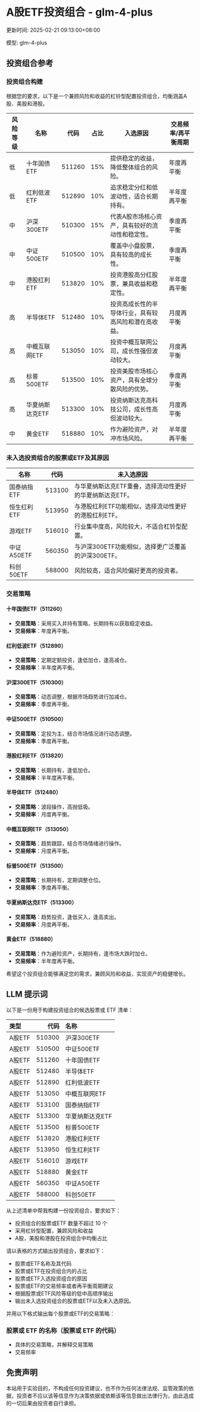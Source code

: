 # A股ETF投资组合 - glm-4-plus

更新时间: 2025-02-21 09:13:00+08:00

模型: glm-4-plus

## 投资组合参考

### 投资组合构建

根据您的要求，以下是一个兼顾风险和收益的杠铃型配置投资组合，均衡涵盖A股、美股和港股。

| 风险等级 | 名称            | 代码    | 占比  | 入选原因                                                                 | 交易频率/再平衡周期 |
|----------|-----------------|--------|------|--------------------------------------------------------------------------|---------------------|
| 低       | 十年国债ETF     | 511260 | 15%  | 提供稳定的收益，降低整体组合的风险。                                       | 年度再平衡          |
| 低       | 红利低波ETF     | 512890 | 10%  | 追求稳定分红和低波动性，适合长期持有。                                   | 半年度再平衡        |
| 中       | 沪深300ETF      | 510300 | 15%  | 代表A股市场核心资产，具有较好的流动性和稳定性。                         | 季度再平衡          |
| 中       | 中证500ETF      | 510500 | 10%  | 覆盖中小盘股票，具有较高的成长性。                                       | 季度再平衡          |
| 中       | 港股红利ETF     | 513820 | 10%  | 投资港股高分红股票，兼具收益和稳定性。                                   | 半年度再平衡        |
| 高       | 半导体ETF       | 512480 | 10%  | 投资高成长性的半导体行业，具有较高风险和潜在高收益。                     | 月度再平衡          |
| 高       | 中概互联网ETF   | 513050 | 10%  | 投资中概互联网公司，成长性强但波动较大。                                 | 月度再平衡          |
| 高       | 标普500ETF      | 513500 | 10%  | 投资美股市场核心资产，具有全球分散风险的优势。                           | 季度再平衡          |
| 高       | 华夏纳斯达克ETF | 513300 | 10%  | 投资纳斯达克高科技公司，成长性高但波动较大。                             | 月度再平衡          |
| 中       | 黄金ETF         | 518880 | 10%  | 作为避险资产，对冲市场风险。                                             | 半年度再平衡        |

### 未入选投资组合的股票或ETF及其原因

| 名称            | 代码    | 未入选原因                                           |
|-----------------|--------|------------------------------------------------------|
| 国泰纳指ETF     | 513100 | 与华夏纳斯达克ETF重叠，选择流动性更好的华夏纳斯达克ETF。 |
| 恒生红利ETF     | 513950 | 与港股红利ETF功能相似，选择流动性更好的港股红利ETF。   |
| 游戏ETF         | 516010 | 行业集中度高，风险较大，不适合杠铃型配置。             |
| 中证A50ETF      | 560350 | 与沪深300ETF功能相似，选择更广泛覆盖的沪深300ETF。     |
| 科创50ETF       | 588000 | 风险较高，适合风险偏好更高的投资者。                   |

### 交易策略

#### 十年国债ETF（511260）

- **交易策略**：采用买入并持有策略，长期持有以获取稳定收益。
- **交易频率**：年度再平衡。

#### 红利低波ETF（512890）

- **交易策略**：定期定额投资，逢低加仓，逢高减仓。
- **交易频率**：半年度再平衡。

#### 沪深300ETF（510300）

- **交易策略**：动态调整，根据市场趋势进行加减仓。
- **交易频率**：季度再平衡。

#### 中证500ETF（510500）

- **交易策略**：定投为主，结合市场情况进行动态调整。
- **交易频率**：季度再平衡。

#### 港股红利ETF（513820）

- **交易策略**：长期持有，逢低加仓。
- **交易频率**：半年度再平衡。

#### 半导体ETF（512480）

- **交易策略**：波段操作，高抛低吸。
- **交易频率**：月度再平衡。

#### 中概互联网ETF（513050）

- **交易策略**：趋势跟踪，结合市场情绪进行操作。
- **交易频率**：月度再平衡。

#### 标普500ETF（513500）

- **交易策略**：长期持有，定期调整仓位。
- **交易频率**：季度再平衡。

#### 华夏纳斯达克ETF（513300）

- **交易策略**：趋势投资，逢低买入，逢高卖出。
- **交易频率**：月度再平衡。

#### 黄金ETF（518880）

- **交易策略**：作为避险资产，长期持有，逢市场大跌时加仓。
- **交易频率**：半年度再平衡。

希望这个投资组合能够满足您的需求，兼顾风险和收益，实现资产的稳健增长。

## LLM 提示词

以下是一份用于构建投资组合的候选股票或 ETF 清单：

| 类型    |     代码 | 名称        |
|:------|-------:|:----------|
| A股ETF | 510300 | 沪深300ETF  |
| A股ETF | 510500 | 中证500ETF  |
| A股ETF | 511260 | 十年国债ETF   |
| A股ETF | 512480 | 半导体ETF    |
| A股ETF | 512890 | 红利低波ETF   |
| A股ETF | 513050 | 中概互联网ETF  |
| A股ETF | 513100 | 国泰纳指ETF   |
| A股ETF | 513300 | 华夏纳斯达克ETF |
| A股ETF | 513500 | 标普500ETF  |
| A股ETF | 513820 | 港股红利ETF   |
| A股ETF | 513950 | 恒生红利ETF   |
| A股ETF | 516010 | 游戏ETF     |
| A股ETF | 518880 | 黄金ETF     |
| A股ETF | 560350 | 中证A50ETF  |
| A股ETF | 588000 | 科创50ETF   |

从上述清单中帮我构建一份投资组合，要求如下：

- 投资组合的股票或ETF 数量不超过 10 个
- 采用杠铃型配置，兼顾风险和收益
- A股，美股和港股在投资组合中均衡占比

请以表格的方式输出投资组合，要求如下：

- 股票或ETF名称及其代码
- 股票或ETF在投资组合内的占比
- 股票或ETF入选投资组合的原因
- 股票或ETF的交易频率或者再平衡周期建议
- 根据股票或ETF风险等级的低中高顺序输出
- 输出未入选投资组合的股票或ETF以及未入选原因。

并用以下格式输出每个股票或ETF的交易策略：

### 股票或 ETF 的名称（股票或 ETF 的代码）

- 具体的交易策略，并解释交易策略
- 交易频率



## 免责声明

本站用于实验目的，不构成任何投资建议，也不作为任何法律法规、监管政策的依据，投资者不应以该等信息作为决策依据或依赖该等信息做出法律行为，由此造成的一切后果由投资者自行承担。
